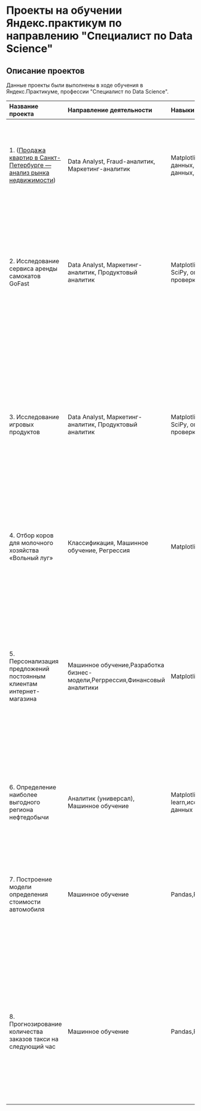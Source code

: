 # Проекты на обучении Яндекс.практикум по направлению "Специалист по Data Science"

## Описание проектов

Данные проекты были выполнены в ходе обучения в Яндекс.Практикуме, профессии "Специалист по Data Science".

| Название проекта | Направление деятельности | Навыки и инстурменты | Задаачи проекта | Описание проекта
| :---------------------- | :---------------------- | :---------------------- | :---------------------- | :---------------------- |
| 1. ([Продажа квартир в Санкт-Петербурге — анализ рынка недвижимости](https://github.com/Kseniya-Udalova/Portfolio/tree/main/%D0%98%D1%81%D1%81%D0%BB%D0%B5%D0%B4%D0%BE%D0%B2%D0%B0%D1%82%D0%B5%D0%BB%D1%8C%D1%81%D0%BA%D0%B8%D0%B9%20%D0%B0%D0%BD%D0%B0%D0%BB%D0%B8%D0%B7)) | Data Analyst, Fraud-аналитик, Маркетинг-аналитик | Matplotlib,Pandas,Python,визуализация данных,исследовательский анализ данных,предобработка данных | Используя данные сервиса Яндекс.Недвижимость, определить рыночную стоимость объектов недвижимости и типичные параметры квартир | На основе данных сервиса Яндекс.Недвижимость определена рыночная стоимость объектов недвижимости разного типа, типичные параметры квартир, в зависимости от удаленности от центра. 
| 2. Исследование сервиса аренды самокатов GoFast | Data Analyst, Маркетинг-аналитик, Продуктовый аналитик  | Matplotlib, NumPy, Pandas, Python, SciPy, описательная статистика, проверка статистических гипотез | На основе данных клиентов проанализировать поведение клиентов и поиск оптимального тарифа | Проведен предварительный анализ использования тарифов на выборке клиентов, проанализировано поведение клиентов при использовании услуг  и рекомендованы оптимальные наборы услуг для пользователей. Проведена предобработка данных, их анализ. 
| 3. Исследование игровых продуктов | Data Analyst, Маркетинг-аналитик, Продуктовый аналитик | Matplotlib, NumPy, Pandas, Python, SciPy, описательная статистика, проверка статистических гипотез | Цели проекта: описание закономерностей, определяющих успешность игр; выявление популярных продуктов для планирования рекламных кампаний. | Вы работаете в интернет-магазине, который продаёт по всему миру компьютерные игры. Из открытых источников доступны исторические данные о продажах игр, оценки пользователей и экспертов, жанры и платформы (например, Xbox или PlayStation). Вам нужно выявить определяющие успешность игры закономерности. Это позволит сделать ставку на потенциально популярный продукт и спланировать рекламные кампании.
| 4. Отбор коров для молочного хозяйства «Вольный луг» | Классификация, Машинное обучение, Регрессия | Matplotlib, Pandas, Python, Scikit-learn | Отбор коров для покупки по двум критериям: • средний удой за год — не менее 6000 килограммов; • молоко должно быть вкусным. | К вам обратился фермер, владелец молочного хозяйства «Вольный луг». Он хочет купить бурёнок, чтобы расширить поголовье стада коров. 
| 5. Персонализация предложений постоянным клиентам интернет-магазина  | Машинное обучение,Разработка бизнес-модели,Регррессия,Финансовый аналитики | Matplotlib,Pandas,Scikit-learn | Цель проекта: разработать решение, которое позволит персонализировать предложения постоянным клиентам, чтобы увеличить их покупательскую активность. | Интернет-магазин «В один клик» продаёт разные товары: для детей, для дома, мелкую бытовую технику, косметику и даже продукты. Отчёт магазина за прошлый период показал, что активность покупателей начала снижаться. Привлекать новых клиентов уже не так эффективно: о магазине и так знает большая часть целевой аудитории. Возможный выход — удерживать активность постоянных клиентов. Сделать это можно с помощью персонализированных предложений.
| 6. Определение наиболее выгодного региона нефтедобычи | Аналитик (универсал), Машинное обучение |  Matplotlib,NumPy,Pandas,Python,Scikit-learn,исследовательский анализ данных | На основе данных геологи разведки выбрать район добычи нефти | Вы работаете в добывающей компании «ГлавРосГосНефть». Нужно решить, где бурить новую скважину.
| 7. Построение модели определения стоимости автомобиля | Машинное обучение | Pandas,Python,lightgbm | Разработка системы рекомендации стоимости автомобиля на основе его описания |  Сервис по продаже автомобилей с пробегом  разрабатывает приложение для привлечения новых клиентов. В нём можно быстро узнать рыночную стоимость своего автомобиля. На основе исторические данные необходимо построить модель для определения стоимости автомобиля.
| 8. Прогнозирование количества заказов такси на следующий час | Машинное обучение | Pandas,Python,Scikit-learn,statsmodels | Разработка системы предсказания объема заказа. | Интернет-магазин запускает новый сервис. Теперь пользователи могут редактировать и дополнять описания товаров, как в вики-сообществах. То есть клиенты предлагают свои правки и комментируют изменения других. Требуется инструмент, который будет искать токсичные комментарии и отправлять их на модерацию.

